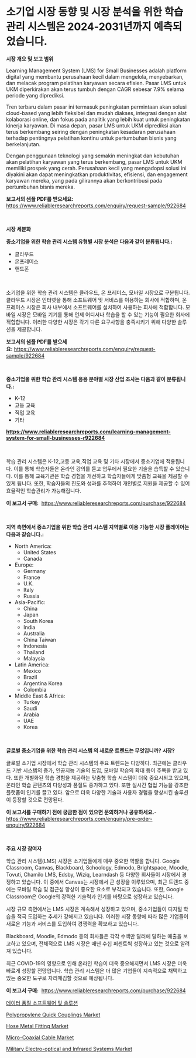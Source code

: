 <p><h1>소기업 시장 동향 및 시장 분석을 위한 학습 관리 시스템은 2024-2031년까지 예측되었습니다.</h1></p><p><strong>시장 개요 및 보고 범위</strong></p>
<p><p>Learning Management System (LMS) for Small Businesses adalah platform digital yang membantu perusahaan kecil dalam mengelola, menyebarkan, dan melacak program pelatihan karyawan secara efisien. Pasar LMS untuk UKM diperkirakan akan terus tumbuh dengan CAGR sebesar 7.9% selama periode yang diprediksi.</p><p>Tren terbaru dalam pasar ini termasuk peningkatan permintaan akan solusi cloud-based yang lebih fleksibel dan mudah diakses, integrasi dengan alat kolaborasi online, dan fokus pada analitik yang lebih kuat untuk peningkatan kinerja karyawan. Di masa depan, pasar LMS untuk UKM diprediksi akan terus berkembang seiring dengan peningkatan kesadaran perusahaan terhadap pentingnya pelatihan kontinu untuk pertumbuhan bisnis yang berkelanjutan.</p><p>Dengan penggunaan teknologi yang semakin meningkat dan kebutuhan akan pelatihan karyawan yang terus berkembang, pasar LMS untuk UKM memiliki prospek yang cerah. Perusahaan kecil yang mengadopsi solusi ini diyakini akan dapat meningkatkan produktivitas, efisiensi, dan engagement karyawan mereka, yang pada gilirannya akan berkontribusi pada pertumbuhan bisnis mereka.</p></p>
<p><strong>보고서의 샘플 PDF를 받으세요:</strong> <a href="https://www.reliableresearchreports.com/enquiry/request-sample/922684">https://www.reliableresearchreports.com/enquiry/request-sample/922684</a></p>
<p>&nbsp;</p>
<p><strong>시장 세분화</strong></p>
<p><strong>중소기업을 위한 학습 관리 시스템 유형별 시장 분석은 다음과 같이 분류됩니다.:</strong></p>
<p><ul><li>클라우드</li><li>온프레미스</li><li>핸드폰</li></ul></p>
<p>&nbsp;</p>
<p><p>소기업을 위한 학습 관리 시스템은 클라우드, 온 프레미스, 모바일 시장으로 구분됩니다. 클라우드 시장은 인터넷을 통해 소프트웨어 및 서비스를 이용하는 회사에 적합하며, 온 프레미스 시장은 회사 내부에서 소프트웨어를 설치하여 사용하는 회사에 적합합니다. 모바일 시장은 모바일 기기를 통해 언제 어디서나 학습을 할 수 있는 기능이 필요한 회사에 적합합니다. 이러한 다양한 시장은 각기 다른 요구사항을 충족시키기 위해 다양한 솔루션을 제공합니다.</p></p>
<p><strong>보고서의 샘플 PDF를 받으세요:</strong>&nbsp;<a href="https://www.reliableresearchreports.com/enquiry/request-sample/922684">https://www.reliableresearchreports.com/enquiry/request-sample/922684</a></p>
<p>&nbsp;</p>
<p><strong> 중소기업을 위한 학습 관리 시스템 응용 분야별 시장 산업 조사는 다음과 같이 분류됩니다.:</strong></p>
<p><ul><li>K-12</li><li>고등 교육</li><li>직업 교육</li><li>기타</li></ul></p>
<p><strong><a href="https://www.reliableresearchreports.com/learning-management-system-for-small-businesses-r922684">https://www.reliableresearchreports.com/learning-management-system-for-small-businesses-r922684</a></strong></p>
<p>&nbsp;</p>
<p><p>학습 관리 시스템은 K-12,고등 교육,직업 교육 및 기타 시장에서 중소기업에 적용됩니다. 이를 통해 학습자들은 온라인 강의를 듣고 업무에서 필요한 기술을 습득할 수 있습니다. 이를 통해 교육기관은 학습 경험을 개선하고 학습자들에게 맞춤형 교육을 제공할 수 있게 됩니다. 또한, 학습자들의 진도와 성과를 추적하여 개인별로 지원을 제공할 수 있어 효율적인 학습관리가 가능해집니다.</p></p>
<p><strong>이 보고서 구매:</strong>&nbsp; <a href="https://www.reliableresearchreports.com/purchase/922684">https://www.reliableresearchreports.com/purchase/922684</a></p>
<p>&nbsp;</p>
<p><strong>지역 측면에서 중소기업을 위한 학습 관리 시스템 지역별로 이용 가능한 시장 플레이어는 다음과 같습니다.:</strong></p>
<p><ul>
    <li>
        North America:
        <ul>
            <li>United States</li>
            <li>Canada</li>
        </ul>
    </li>
    <li>
        Europe:
        <ul>
            <li>Germany</li>
            <li>France</li>
            <li>U.K.</li>
            <li>Italy</li>
            <li>Russia</li>
        </ul>
    </li>
    <li>
        Asia-Pacific:
        <ul>
            <li>China</li>
            <li>Japan</li>
            <li>South Korea</li>
            <li>India</li>
            <li>Australia</li>
            <li>China Taiwan</li>
            <li>Indonesia</li>
            <li>Thailand</li>
            <li>Malaysia</li>
        </ul>
    </li>
    <li>
        Latin America:
        <ul>
            <li>Mexico</li>
            <li>Brazil</li>
            <li>Argentina Korea</li>
            <li>Colombia</li>
        </ul>
    </li>
    <li>
        Middle East & Africa:
        <ul>
            <li>Turkey</li>
            <li>Saudi</li>
            <li>Arabia</li>
            <li>UAE</li>
            <li>Korea</li>
        </ul>
    </li>
    </ul></p>
<p>&nbsp;</p>
<p><strong>글로벌 중소기업을 위한 학습 관리 시스템 의 새로운 트렌드는 무엇입니까? 시장?</strong></p>
<p><p>글로벌 소기업 시장에서 학습 관리 시스템의 주요 트렌드는 다양하다. 최근에는 클라우드 기반 시스템의 증가, 인공지능 기술의 도입, 모바일 학습의 확대 등이 주목을 받고 있다. 또한 개별화된 학습 경험을 제공하는 맞춤형 학습 시스템이 더욱 중요시되고 있으며, 온라인 학습 콘텐츠의 다양성과 품질도 증가하고 있다. 또한 실시간 협업 기능을 강조한 플랫폼이 인기를 끌고 있다. 앞으로 더욱 다양한 기술과 사용자 경험을 향상시킨 솔루션이 등장할 것으로 전망된다.</p></p>
<p><strong>이 보고서를 구매하기 전에 궁금한 점이 있으면 문의하거나 공유하세요.</strong>- <a href="https://www.reliableresearchreports.com/enquiry/pre-order-enquiry/922684">https://www.reliableresearchreports.com/enquiry/pre-order-enquiry/922684</a></p>
<p>&nbsp;</p>
<p><strong>주요 시장 참여자</strong></p>
<p><p>학습 관리 시스템(LMS) 시장은 소기업들에게 매우 중요한 역할을 합니다. Google Classroom, Canvas, Blackboard, Schoology, Edmodo, Brightspace, Moodle, Tovuti, Chamilo LMS, Edsby, Wiziq, Learndash 등 다양한 회사들이 시장에서 경쟁하고 있습니다. 이 중에서 Canvas는 시장에서 큰 성장을 이루었으며, 최근 트렌드 중에는 모바일 학습 및 접근성 향상이 중요한 요소로 부각되고 있습니다. 또한, Google Classroom은 Google의 강력한 기술력과 인기를 바탕으로 성장하고 있습니다.</p><p>시장 규모 측면에서는 LMS 시장은 계속해서 성장하고 있으며, 중소기업들이 디지털 학습을 적극 도입하는 추세가 강해지고 있습니다. 이러한 시장 동향에 따라 많은 기업들이 새로운 기능과 서비스를 도입하여 경쟁력을 확보하고 있습니다.</p><p>Blackboard, Moodle, Edmodo 등의 회사들은 각각 수백만 달러에 달하는 매출을 보고하고 있으며, 전체적으로 LMS 시장은 매년 수십 퍼센트씩 성장하고 있는 것으로 알려져 있습니다.</p><p>최근 COVID-19의 영향으로 인해 온라인 학습이 더욱 중요해지면서 LMS 시장은 더욱 빠르게 성장할 전망입니다. 학습 관리 시스템은 더 많은 기업들이 지속적으로 채택하고 있는 중요한 도구로 자리매김할 것으로 예상됩니다.</p></p>
<p><strong>이 보고서 구매:</strong>&nbsp;&nbsp;<a href="https://www.reliableresearchreports.com/purchase/922684">https://www.reliableresearchreports.com/purchase/922684</a></p>
<p><p><a href="https://github.com/chupp85/Market-Research-Report-List-1/blob/main/757551681018.md">데이터 품질 소프트웨어 및 솔루션</a></p><p><a href="https://issuu.com/reportprime-2/docs/polypropylene-quick-couplings-market-size-2030.ppt">Polypropylene Quick Couplings Market</a></p><p><a href="https://issuu.com/reportprime-2/docs/hose-metal-fitting-market-size-2030.pptx">Hose Metal Fitting Market</a></p><p><a href="https://github.com/kosella/Market-Research-Report-List-3/blob/main/micro-coaxial-cable-market.md">Micro-Coaxial Cable Market</a></p><p><a href="https://github.com/nathandecarvalho/Market-Research-Report-List-3/blob/main/military-electro-optical-and-infrared-systems-market.md">Military Electro-optical and Infrared Systems Market</a></p></p>